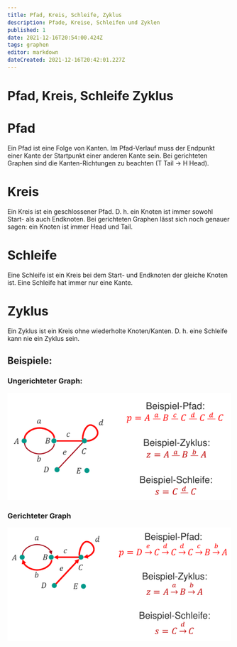 ```yaml
---
title: Pfad, Kreis, Schleife, Zyklus
description: Pfade, Kreise, Schleifen und Zyklen
published: 1
date: 2021-12-16T20:54:00.424Z
tags: graphen
editor: markdown
dateCreated: 2021-12-16T20:42:01.227Z
---
```


# Pfad, Kreis, Schleife Zyklus

# Pfad
Ein Pfad ist eine Folge von Kanten.
Im Pfad-Verlauf muss der Endpunkt einer Kante der Startpunkt einer anderen Kante sein.
Bei gerichteten Graphen sind die Kanten-Richtungen zu beachten (T Tail -> H Head).

# Kreis
Ein Kreis ist ein geschlossener Pfad.
D. h. ein Knoten ist immer sowohl Start- als auch Endknoten.
Bei gerichteten Graphen lässt sich noch genauer sagen: ein Knoten ist immer Head und Tail.

# Schleife
Eine Schleife ist ein Kreis bei dem Start- und Endknoten der gleiche Knoten ist.
Eine Schleife hat immer nur eine Kante.

# Zyklus
Ein Zyklus ist ein Kreis ohne wiederholte Knoten/Kanten.
D. h. eine Schleife kann nie ein Zyklus sein.

## Beispiele:

### Ungerichteter Graph:

![pfad-zyklus-schleife-ungerichtet.png](/fom//pfad-zyklus-schleife-ungerichtet.png)

### Gerichteter Graph

![pfad-zyklus-schleife-gerichtet.png](/fom//pfad-zyklus-schleife-gerichtet.png)